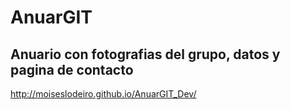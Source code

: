 # AnuarGIT

## Anuario con fotografias del grupo, datos y pagina de contacto

http://moiseslodeiro.github.io/AnuarGIT_Dev/
